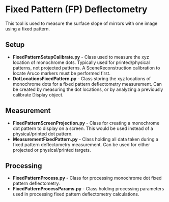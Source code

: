 # Fixed Pattern (FP) Deflectometry
This tool is used to measure the surface slope of mirrors with one image using a fixed pattern. 

## Setup
- **FixedPatternSetupCalibrate.py** - Class used to measure the xyz location of monochrome dots. Typically used for printed/physical patterns, not projected patterns. A SceneReconstruction calibration to locate Aruco markers must be performed first.
- **DotLocationsFixedPattern.py** - Class storing the xyz locations of monochrome dots for a fixed pattern deflectometry measurement. Can be created by measuring the dot locations, or by analyzing a previously calibrate Display object.

## Measurement
- **FixedPatternScreenProjection.py** - Class for creating a monochrome dot pattern to display on a screen. This would be used instead of a physical/printed dot pattern.
- **MeasurementFixedPattern.py** - Class holding all data taken during a fixed pattern deflectometry measurement. Can be used for either projected or physical/printed targets.

## Processing
- **FixedPatternProcess.py** - Class for processing monochrome dot fixed pattern deflectometry.
- **FixedPatternProcessParams.py** - Class holding processing parameters used in processing fixed pattern deflectometry calculations.
